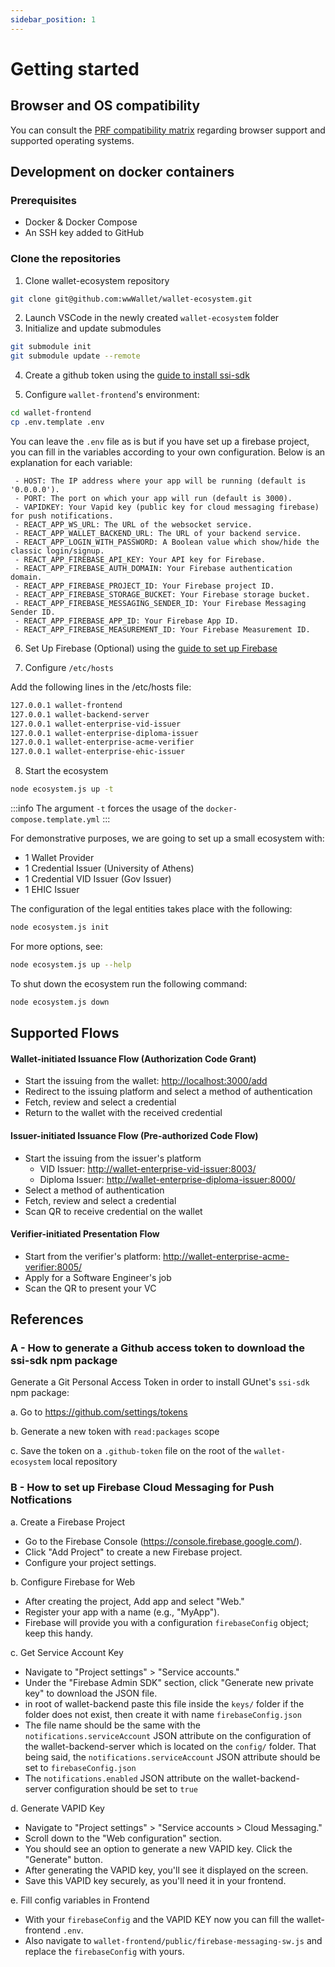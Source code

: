 ```yaml
---
sidebar_position: 1
---
```


# Getting started

## Browser and OS compatibility

You can consult the [PRF compatibility matrix](https://github.com/wwWallet/wallet-frontend#prf-compatibility) regarding browser support and supported operating systems.

## Development on docker containers

### Prerequisites

- Docker & Docker Compose
- An SSH key added to GitHub

### Clone the repositories

1. Clone wallet-ecosystem repository
```sh
git clone git@github.com:wwWallet/wallet-ecosystem.git
```
2. Launch VSCode in the newly created `wallet-ecosystem` folder
3. Initialize and update submodules

```sh
git submodule init
git submodule update --remote
```


4. Create a github token using the [guide to install ssi-sdk](#a---how-to-generate-a-github-access-token-to-download-the-ssi-sdk-npm-package)


5. Configure `wallet-frontend`'s environment:

```sh
cd wallet-frontend
cp .env.template .env
```

You can leave the `.env` file as is but if you have set up a firebase project, you can fill in the variables according to your own configuration. Below is an explanation for each variable:

	 - HOST: The IP address where your app will be running (default is '0.0.0.0').
	 - PORT: The port on which your app will run (default is 3000).
	 - VAPIDKEY: Your Vapid key (public key for cloud messaging firebase) for push notifications.
	 - REACT_APP_WS_URL: The URL of the websocket service.
	 - REACT_APP_WALLET_BACKEND_URL: The URL of your backend service.
	 - REACT_APP_LOGIN_WITH_PASSWORD: A Boolean value which show/hide the classic login/signup.
	 - REACT_APP_FIREBASE_API_KEY: Your API key for Firebase. 
	 - REACT_APP_FIREBASE_AUTH_DOMAIN: Your Firebase authentication domain.
	 - REACT_APP_FIREBASE_PROJECT_ID: Your Firebase project ID.
	 - REACT_APP_FIREBASE_STORAGE_BUCKET: Your Firebase storage bucket.
	 - REACT_APP_FIREBASE_MESSAGING_SENDER_ID: Your Firebase Messaging Sender ID.
	 - REACT_APP_FIREBASE_APP_ID: Your Firebase App ID. 
	 - REACT_APP_FIREBASE_MEASUREMENT_ID: Your Firebase Measurement ID.

6. Set Up Firebase (Optional) using the [guide to set up Firebase](#b---how-to-set-up-firebase-cloud-messaging-for-push-notfications)

7. Configure `/etc/hosts`

Add the following lines in the /etc/hosts file:

```sh
127.0.0.1 wallet-frontend
127.0.0.1 wallet-backend-server
127.0.0.1 wallet-enterprise-vid-issuer
127.0.0.1 wallet-enterprise-diploma-issuer
127.0.0.1 wallet-enterprise-acme-verifier
127.0.0.1 wallet-enterprise-ehic-issuer
```

8. Start the ecosystem

```sh
node ecosystem.js up -t
```
:::info
The argument `-t` forces the usage of the `docker-compose.template.yml`
:::

For demonstrative purposes, we are going to set up a small ecosystem with:
- 1 Wallet Provider
- 1 Credential Issuer (University of Athens)
- 1 Credential VID Issuer (Gov Issuer)
- 1 EHIC Issuer

The configuration of the legal entities takes place with the following:

```sh
node ecosystem.js init
```

For more options, see:

```sh
node ecosystem.js up --help
```

To shut down the ecosystem run the following command:

```sh
node ecosystem.js down
```

## Supported Flows

#### Wallet-initiated Issuance Flow (Authorization Code Grant)
- Start the issuing from the wallet: [http://localhost:3000/add](http://localhost:3000/add)
- Redirect to the issuing platform and select a method of authentication
- Fetch, review and select a credential
- Return to the wallet with the received credential

#### Issuer-initiated Issuance Flow (Pre-authorized Code Flow)
- Start the issuing from the issuer's platform
  - VID Issuer: [http://wallet-enterprise-vid-issuer:8003/](http://wallet-enterprise-vid-issuer:8003/)
  - Diploma Issuer: [http://wallet-enterprise-diploma-issuer:8000/](http://wallet-enterprise-diploma-issuer:8003/)
- Select a method of authentication
- Fetch, review and select a credential
- Scan QR to receive credential on the wallet

#### Verifier-initiated Presentation Flow
- Start from the verifier's platform: [http://wallet-enterprise-acme-verifier:8005/](http://wallet-enterprise-acme-verifier:8005)
- Apply for a Software Engineer's job
- Scan the QR to present your VC

## References

### A - How to generate a Github access token to download the ssi-sdk npm package

Generate a Git Personal Access Token in order to install GUnet's `ssi-sdk` npm package:

  a. Go to https://github.com/settings/tokens
  
  b. Generate a new token with `read:packages` scope
  
  c. Save the token on a `.github-token` file on the root of the `wallet-ecosystem` local repository

### B - How to set up Firebase Cloud Messaging for Push Notfications

a. Create a Firebase Project
  - Go to the Firebase Console (https://console.firebase.google.com/).
  - Click "Add Project" to create a new Firebase project.
  - Configure your project settings.
  
b. Configure Firebase for Web
  - After creating the project, Add app and select "Web."
  - Register your app with a name (e.g., "MyApp").
  - Firebase will provide you with a configuration `firebaseConfig` object; keep this handy.

c. Get Service Account Key
- Navigate to "Project settings" > "Service accounts."
- Under the "Firebase Admin SDK" section, click "Generate new private key" to download the JSON file.
- in root of wallet-backend paste this file inside the `keys/` folder if the folder does not exist, then create it with name `firebaseConfig.json`
- The file name should be the same with the `notifications.serviceAccount` JSON attribute on the configuration of the wallet-backend-server which is located on the `config/` folder. That being said, the `notifications.serviceAccount` JSON attribute should be set to `firebaseConfig.json`
- The `notifications.enabled` JSON attribute on the wallet-backend-server configuration should be set to `true`


d. Generate VAPID Key
- Navigate to "Project settings" > "Service accounts > Cloud Messaging." 
- Scroll down to the "Web configuration" section.
- You should see an option to generate a new VAPID key. Click the "Generate" button.
- After generating the VAPID key, you'll see it displayed on the screen.
- Save this VAPID key securely, as you'll need it in your frontend.

e. Fill config variables in Frontend
- With your `firebaseConfig` and the VAPID KEY now you can fill the wallet-frontend `.env`.
- Also navigate to `wallet-frontend/public/firebase-messaging-sw.js` and replace the `firebaseConfig` with yours. 
